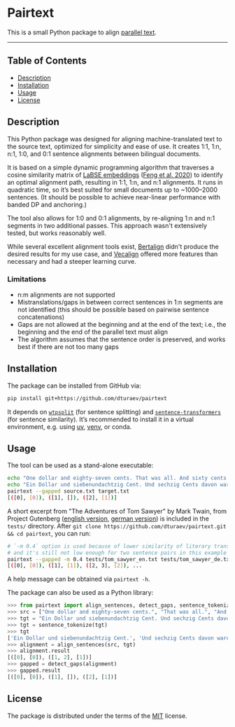 # Pairtext

This is a small Python package to align [parallel text](https://en.wikipedia.org/wiki/Parallel_text).

-----

## Table of Contents

- [Description](#description)
- [Installation](#installation)
- [Usage](#usage)
- [License](#license)

## Description

This Python package was designed for aligning machine-translated text to the source text, optimized for simplicity and ease of use. It creates 1:1, 1:n, n:1, 1:0, and 0:1 sentence alignments between bilingual documents.

It is based on a simple dynamic programming algorithm that traverses a cosine similarity matrix of [LaBSE embeddings](https://huggingface.co/sentence-transformers/LaBSE) ([Feng et al. 2020](https://arxiv.org/abs/2007.01852)) to identify an optimal alignment path, resulting in 1:1, 1:n, and n:1 alignments. It runs in quadratic time, so it’s best suited for small documents up to ~1000–2000 sentences. (It should be possible to achieve near-linear performance with banded DP and anchoring.)

The tool also allows for 1:0 and 0:1 alignments, by re-aligning 1:n and n:1 segments in two additional passes. This approach wasn't extensively tested, but works reasonably well.

While several excellent alignment tools exist, [Bertalign](https://github.com/bfsujason/bertalign) didn't produce the desired results for my use case, and [Vecalign](https://github.com/thompsonb/vecalign) offered more features than necessary and had a steeper learning curve.

### Limitations

- n:m alignments are not supported
- Mistranslations/gaps in between correct sentences in 1:n segments are not identified (this should be possible based on pairwise sentence concatenations)
- Gaps are not allowed at the beginning and at the end of the text; i.e., the beginning and the end of the parallel text must align
- The algorithm assumes that the sentence order is preserved, and works best if there are not too many gaps

## Installation

The package can be installed from GitHub via:

```bash
pip install git+https://github.com/dturaev/pairtext
```

It depends on [`wtpsplit`](https://github.com/segment-any-text/wtpsplit) (for sentence splitting) and [`sentence-transformers`](https://www.sbert.net) (for sentence similarity). It’s recommended to install it in a virtual environment, e.g. using [uv](https://github.com/astral-sh/uv), [venv](https://docs.python.org/3/library/venv.html), or conda.

## Usage

The tool can be used as a stand-alone executable:

```bash
echo "One dollar and eighty-seven cents. That was all. And sixty cents of it was in pennies." > source.txt
echo "Ein Dollar und siebenundachtzig Cent. Und sechzig Cents davon waren in Pennys." > target.txt
pairtext --gapped source.txt target.txt
[([0], [0]), ([1], []), ([2], [1])]
```

A short excerpt from "The Adventures of Tom Sawyer" by Mark Twain, from Project Gutenberg ([english version](https://www.gutenberg.org/ebooks/74), [german version](https://www.gutenberg.org/ebooks/30165)) is included in the `tests/` directory. After `git clone https://github.com/dturaev/pairtext.git && cd pairtext`, you can run:

```bash
# `-m 0.4` option is used because of lower similarity of literary translation,
# and it's still not low enough for two sentence pairs in this example
pairtext --gapped -m 0.4 tests/tom_sawyer_en.txt tests/tom_sawyer_de.txt
[([0], [0]), ([1], [1]), ([2, 3], [2]), ...
```

A help message can be obtained via `pairtext -h`.

The package can also be used as a Python library:

```python
>>> from pairtext import align_sentences, detect_gaps, sentence_tokenize
>>> src = ["One dollar and eighty-seven cents.", "That was all.", "And sixty cents of it was in pennies."]
>>> tgt = "Ein Dollar und siebenundachtzig Cent. Und sechzig Cents davon waren in Pennys."
>>> tgt = sentence_tokenize(tgt)
>>> tgt
['Ein Dollar und siebenundachtzig Cent.', 'Und sechzig Cents davon waren in Pennys.']
>>> alignment = align_sentences(src, tgt)
>>> alignment.result
[([0], [0]), ([1, 2], [1])]
>>> gapped = detect_gaps(alignment)
>>> gapped.result
[([0], [0]), ([1], []), ([2], [1])]
```

## License

The package is distributed under the terms of the [MIT](https://spdx.org/licenses/MIT.html) license.
